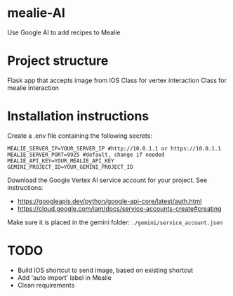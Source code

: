 # mealie-AI
Use Google AI to add recipes to Mealie


# Project structure
Flask app that accepts image from IOS
Class for vertex interaction
Class for mealie interaction


# Installation instructions
Create a .env file containing the following secrets:
```
MEALIE_SERVER_IP=YOUR_SERVER_IP #http://10.0.1.1 or https://10.0.1.1
MEALIE_SERVER_PORT=9925 #default, change if needed
MEALIE_API_KEY=YOUR_MEALIE_API_KEY
GEMINI_PROJECT_ID=YOUR_GEMINI_PROJECT_ID
```

Download the Google Vertex AI service account for your project.
See instructions:
- https://googleapis.dev/python/google-api-core/latest/auth.html
- https://cloud.google.com/iam/docs/service-accounts-create#creating

Make sure it is placed in the gemini folder: `./gemini/service_account.json`


# TODO
- Build IOS shortcut to send image, based on existing shortcut
- Add 'auto import' label in Mealie
- Clean requirements